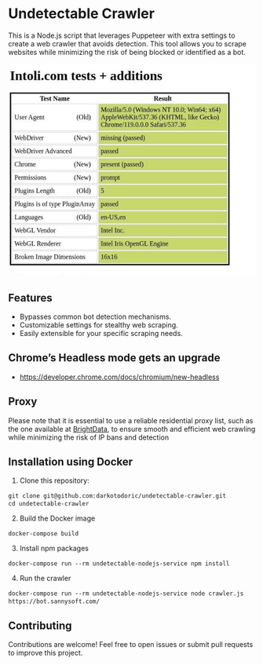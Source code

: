 # Undetectable Crawler
This is a Node.js script that leverages Puppeteer with extra settings to create a web crawler that avoids detection. This tool allows you to scrape websites while minimizing the risk of being blocked or identified as a bot.

![image.jpeg](https://raw.githubusercontent.com/darkotodoric/undetectable-crawler/305f0d6/image.jpeg)

## Features
- Bypasses common bot detection mechanisms.
- Customizable settings for stealthy web scraping.
- Easily extensible for your specific scraping needs.

## Chrome’s Headless mode gets an upgrade
 - https://developer.chrome.com/docs/chromium/new-headless

## Proxy
Please note that it is essential to use a reliable residential proxy list, such as the one available at [BrightData](https://brightdata.com/), to ensure smooth and efficient web crawling while minimizing the risk of IP bans and detection

## Installation using Docker
1. Clone this repository:
```
git clone git@github.com:darkotodoric/undetectable-crawler.git
cd undetectable-crawler
```

2. Build the Docker image
```
docker-compose build
```

3. Install npm packages
```
docker-compose run --rm undetectable-nodejs-service npm install
```

4. Run the crawler
```
docker-compose run --rm undetectable-nodejs-service node crawler.js https://bot.sannysoft.com/
```

## Contributing
Contributions are welcome! Feel free to open issues or submit pull requests to improve this project.
